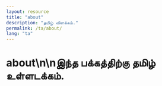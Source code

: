 ```yaml
---
layout: resource
title: "about"
description: "தமிழ் விளக்கம்."
permalink: /ta/about/
lang: "ta"
---
```


# about\n\nஇந்த பக்கத்திற்கு தமிழ் உள்ளடக்கம்.
